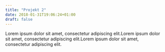 ```yaml
---
title: "Projekt 2"
date: 2018-01-31T19:06:24+01:00
draft: false
---
```


Lorem ipsum dolor sit amet, consectetur adipiscing elit.Lorem ipsum dolor sit amet, consectetur adipiscing elit.Lorem ipsum dolor sit amet, consectetur adipiscing elit.
